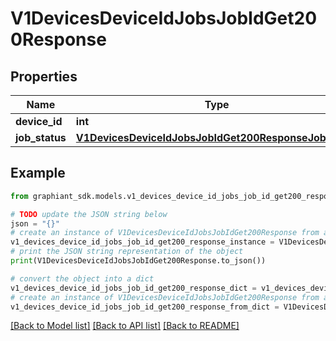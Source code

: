 # V1DevicesDeviceIdJobsJobIdGet200Response


## Properties

Name | Type | Description | Notes
------------ | ------------- | ------------- | -------------
**device_id** | **int** |  | [optional] 
**job_status** | [**V1DevicesDeviceIdJobsJobIdGet200ResponseJobStatus**](V1DevicesDeviceIdJobsJobIdGet200ResponseJobStatus.md) |  | [optional] 

## Example

```python
from graphiant_sdk.models.v1_devices_device_id_jobs_job_id_get200_response import V1DevicesDeviceIdJobsJobIdGet200Response

# TODO update the JSON string below
json = "{}"
# create an instance of V1DevicesDeviceIdJobsJobIdGet200Response from a JSON string
v1_devices_device_id_jobs_job_id_get200_response_instance = V1DevicesDeviceIdJobsJobIdGet200Response.from_json(json)
# print the JSON string representation of the object
print(V1DevicesDeviceIdJobsJobIdGet200Response.to_json())

# convert the object into a dict
v1_devices_device_id_jobs_job_id_get200_response_dict = v1_devices_device_id_jobs_job_id_get200_response_instance.to_dict()
# create an instance of V1DevicesDeviceIdJobsJobIdGet200Response from a dict
v1_devices_device_id_jobs_job_id_get200_response_from_dict = V1DevicesDeviceIdJobsJobIdGet200Response.from_dict(v1_devices_device_id_jobs_job_id_get200_response_dict)
```
[[Back to Model list]](../README.md#documentation-for-models) [[Back to API list]](../README.md#documentation-for-api-endpoints) [[Back to README]](../README.md)


